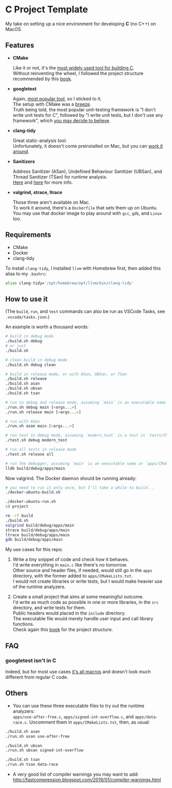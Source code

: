 # C Project Template

My take on setting up a nice environment for developing **C** (no C++) on MacOS.

## Features
- **CMake**

    Like it or not, it's the [most widely used tool for building C](https://www.jetbrains.com/lp/devecosystem-2021/c).  
    Without reinventing the wheel, I followed the project structure recommended by this [book](https://cliutils.gitlab.io/modern-cmake/chapters/basics/structure.html).

- **googletest**

  Again, [most popular tool](https://www.jetbrains.com/lp/devecosystem-2021/c), so I sticked to it.  
    The setup with CMake was a [breeze](https://google.github.io/googletest/quickstart-cmake.html).  
    Truth being told, the most popular unit-testing framework is "I don't write unit tests for C", followed by "I write unit tests, but I don't use any framework", which [you may decide to believe](https://www.commitstrip.com/en/2017/02/08/where-are-the-tests/?).

- **clang-tidy**

    Great static-analysis tool.  
    Unfortunately, it doesn't come preinstalled on Mac, but you can [work it around](#requirements).

- **Sanitizers**

    Address Sanitizer (ASan), Undefined Behaviour Sanitizer (UBSan), and Thread Sanitizer (TSan) for runtime analysis.  
    [Here](https://github.com/google/sanitizers) and [here](https://developer.apple.com/documentation/xcode/diagnosing-memory-thread-and-crash-issues-early) for more info.

- **valgrind, strace, ltrace**

    Those three aren't available on Mac.  
    To work it around, there's a `Dockerfile` that sets them up on Ubuntu.  
    You may use that docker image to play around with `gcc`, `gdb`, and `Linux` too.

## Requirements

- CMake
- Docker
- clang-tidy

To install `clang-tidy`, I installed `llvm` with Homebrew first, then added this alias to my `.bashrc`:

```sh
alias clang-tidy='/opt/homebrew/opt/llvm/bin/clang-tidy'
```

## How to use it

(The `build`, `run`, and `test` commands can also be run as VSCode Tasks, see `.vscode/tasks.json`.)

An example is worth a thousand words:

```sh
# build in debug mode
./build.sh debug
# or just
./build.sh

# clean build in debug mode
./build.sh debug clean

# build in release mode, or with ASan, UBSan, or TSan
./build.sh release
./build.sh asan
./build.sh ubsan
./build.sh tsan

# run in debug and release mode, assuming `main` is an executable name in `apps/CMakeLists.txt`
./run.sh debug main [<args...>]
./run.sh release main [<args...>]

# run with ASan
./run.sh asan main [<args...>]

# run test in debug mode, assuming `modern_test` is a test in `tests/CMakeLists.txt`
./test.sh debug modern_test

# run all tests in release mode
./test.sh release all

# run the debugger, assuming `main` is an executable name in `apps/CMakeLists.txt`
lldb build/debug/apps/main
```

Now valgrind. The Docker daemon should be running already:

```sh
# you need to run it only once, but I'll take a while to build...
./docker-ubuntu-build.sh

./docker-ubuntu-run.sh
cd project

rm -rf build
./build.sh
valgrind build/debug/apps/main
strace build/debug/apps/main
ltrace build/debug/apps/main
gdb build/debug/apps/main
```

My use cases for this repo:

1. Write a tiny snippet of code and check how it behaves.  
    I'd write everything in `main.c` like there's no tomorrow.  
    Other source and header files, if needed, would still go in the `apps` directory, with the former added to `apps/CMakeLists.txt`.  
    I would not create libraries or write tests, but I would make heavier use of the runtime analyzers.

2. Create a small project that aims at some meaningful outcome.  
    I'd write as much code as possible in one or more libraries, in the `src` directory, and write tests for them.  
    Public headers would placed in the `include` directory.  
    The executable file would merely handle user input and call library functions.  
    Check again this [book](https://cliutils.gitlab.io/modern-cmake/chapters/basics/structure.html) for the project structure.

## FAQ

### googletest isn't in C

Indeed, but for most use cases [it's all macros](https://github.com/google/googletest/tree/main/googletest/samples) and doesn't look much different from regular C code.

## Others

- You can use these three executable files to try out the runtime analyzers:  
    `apps/use-after-free.c`, `apps/signed-int-overflow.c`, and `apps/data-race.c`.
    Uncomment them in `apps/CMakeLists.txt`, then, as usual:

```sh
./build.sh asan
./run.sh asan use-after-free

./build.sh ubsan
./run.sh ubsan signed-int-overflow

./build.sh tsan
./run.sh tsan data-race
```

- A very good list of compiler warnings you may want to add:  
http://fastcompression.blogspot.com/2019/01/compiler-warnings.html
